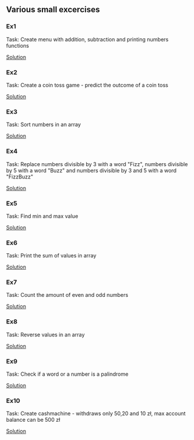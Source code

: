 ## Various small excercises

### Ex1

Task: Create menu with addition, subtraction and printing numbers functions

[Solution](ex1.py)

### Ex2

Task: Create a coin toss game - predict the outcome of a coin toss

[Solution](ex2.py)

### Ex3

Task: Sort numbers in an array

[Solution](ex3.py)

### Ex4

Task: Replace numbers divisible by 3 with a word "Fizz", numbers divisible by 5 with a word "Buzz" and numbers divisible by 3 and 5 with a word "FizzBuzz"

[Solution](ex4.py)

### Ex5

Task: Find min and max value

[Solution](ex5.py)

### Ex6

Task: Print the sum of values in array

[Solution](ex6.py)

### Ex7

Task: Count the amount of even and odd numbers

[Solution](ex7.py)

### Ex8

Task: Reverse values in an array

[Solution](ex8.py)

### Ex9

Task: Check if a word or a number is a palindrome

[Solution](ex9.py)

### Ex10

Task: Create cashmachine - withdraws only 50,20 and 10 zł, max account balance can be 500 zł

[Solution](ex10.py)